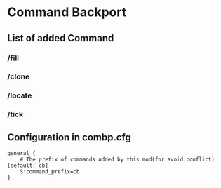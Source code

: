 # Command Backport
## List of added Command
### /fill
### /clone
### /locate
### /tick
## Configuration in combp.cfg
```
general {
    # The prefix of commands added by this mod(for avoid conflict) [default: cb]
    S:command_prefix=cb
}
```
